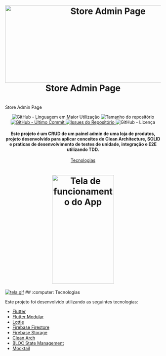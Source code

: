<h1 align="center">
  <h1 align="center">
    <img alt="Store Admin Page" src="https://user-images.githubusercontent.com/53379557/180632059-eafadd0c-a6a1-4626-9a12-a6b237498cda.png" height="250px" width="650px"/>
    <br>
    Store Admin Page
</h1>
    <br>
    Store Admin Page
</h1>

<p align="center">
    <img alt="GitHub - Linguagem em Maior Utilização" src="https://img.shields.io/github/languages/top/joaovictor78/Store-Admin-Panel.svg">
    <img alt="Tamanho do repositório" src="https://img.shields.io/github/repo-size/joaovictor78/Store-Admin-Panel.svg">
    <a href="https://github.com/joaovictor78/Store-Admin-Panel/commits/master">
        <img alt="GitHub - Último Commit" src="https://img.shields.io/github/last-commit/joaovictor78/Store-Admin-Panel.svg">
    </a>
    <a href="https://github.com/joaovictor78/Store-Admin-Panel/issues">
        <img alt="Issues do Repositório" src="https://img.shields.io/github/issues/joaovictor78/Store-Admin-Panel.svg">
    </a>
    <img alt="GitHub - Licença" src="https://img.shields.io/github/license/joaovictor78/Store-Admin-Panel.svg">
</p>

<h4 align="center">
  Este projeto é um CRUD de um painel admin de uma loja de produtos, projeto desenvolvido para aplicar conceitos de Clean Architecture, SOLID e praticas de desenvolvimento de testes de unidade, integração e E2E utilizando TDD.
</h4>

<p align="center">
    <a href="#computer-tecnologias">Tecnologias</a>
</p>

<h1 align="center">
    <img alt="Tela de funcionamento do App" src="https://gifyu.com/image/SNnuN" height="350px" width="200px">
</h1>
<a href="https://gifyu.com/image/SNnuN"><img src="https://s4.gifyu.com/images/tela.gif" alt="tela.gif" border="0" /></a>
## :computer: Tecnologias

Este projeto foi desenvolvido utilizando as seguintes tecnologias:

- [Flutter](https://flutter.dev/)
- [Flutter Modular](https://pub.dev/packages/flutter_modular)
- [Lottie](https://pub.dev/packages/lottie)
- [Firebase Firestore](https://firebase.google.com/docs/firestore)
- [Firebase Storage](https://firebase.google.com/docs/storage)
- [Clean Arch](https://medium.com/luizalabs/descomplicando-a-clean-architecture-cf4dfc4a1ac6)
- [BLOC State Management](https://bloclibrary.dev/)
- [Mocktail](https://pub.dev/packages/mocktail)




